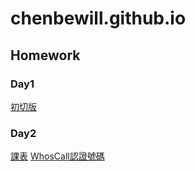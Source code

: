 # chenbewill.github.io
## Homework 
### Day1
[初切版](https://chenbewill.github.io/Day1/01.html)
### Day2
[課表](https://chenbewill.github.io/Day2/table.html)
[WhosCall認證號碼]()
